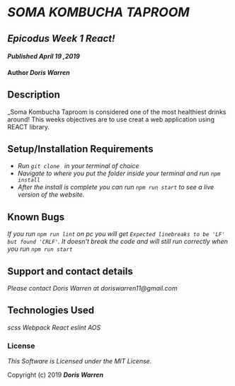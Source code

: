 # _SOMA KOMBUCHA TAPROOM_

## _Epicodus Week 1 React!_

#### _Published April 19 ,2019_

#### Author _**Doris Warren**_

## Description
_Soma Kombucha Taproom is considered one of the most healthiest drinks around! This weeks objectives are to use creat a web application using REACT library. 

## Setup/Installation Requirements

* _Run `git clone ` in your terminal of choice_
* _Navigate to where you put the folder inside your terminal and run `npm install`_
* _After the install is complete you can run `npm run start` to see a live version of the website._


## Known Bugs

_If you run `npm run lint` on pc you will get `Expected linebreaks to be 'LF' but found 'CRLF'`. It doesn't break the code and will still run correctly when you run `npm run start`_

## Support and contact details

_Please contact Doris Warren at doriswarren11@gmail.com_

## Technologies Used

_scss_
_Webpack_
_React_
_eslint_
_AOS_

### License

*This Software is Licensed under the MIT License.*

Copyright (c) 2019 **_Doris Warren_**
